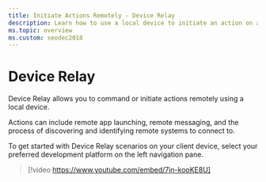 ```yaml
---
title: Initiate Actions Remotely - Device Relay
description: Learn how to use a local device to initiate an action on a remote device, such as remote app launching.
ms.topic: overview
ms.custom: seodec2018
---
```


# Device Relay

Device Relay allows you to command or initiate actions remotely using a local device.

Actions can include remote app launching, remote messaging, and the process of discovering and identifying remote systems to connect to.

To get started with Device Relay scenarios on your client device, select your preferred development platform on the left navigation pane.

> [!video https://www.youtube.com/embed/7jn-kooKE8U]